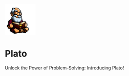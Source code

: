 <img src="./images/plato_1.png" width="96px"/>

# Plato
Unlock the Power of Problem-Solving: Introducing Plato! 
